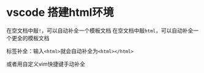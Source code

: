 # vscode 搭建html环境

在空文档中敲`!`，可以自动补全一个模板文档
在空文档中敲`html`，可以自动补全一个更全的模板文档

标签补全：输入`<html>`就会自动补全为`<html></html>`

或者用自定义vim快捷键手动补全
